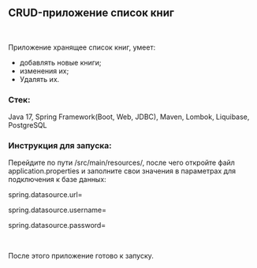 ## CRUD-приложение список книг
<br>

Приложение хранящее список книг, умеет: 
- добавлять новые книги; 
- изменения их;
- Удалять их.

### Стек: 

Java 17, Spring Framework(Boot, Web, JDBC), Maven, Lombok, Liquibase, PostgreSQL

### Инструкция для запуска:

Перейдите по пути /src/main/resources/, после чего откройте файл application.properties 
и заполните свои значения в параметрах для подключения к базе данных:

<p>spring.datasource.url=</p>
<p>spring.datasource.username=</p>
<p>spring.datasource.password=</p>

<br>

После этого приложение готово к запуску.
